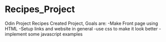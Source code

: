 # Recipes_Project
Odin Project Recipes 
Created Project, Goals are: 
-Make Front page using HTML
-Setup links and website in general 
-use css to make it look better 
-implement some javascript examples

